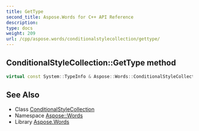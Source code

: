 ```yaml
---
title: GetType
second_title: Aspose.Words for C++ API Reference
description: 
type: docs
weight: 209
url: /cpp/aspose.words/conditionalstylecollection/gettype/
---
```

## ConditionalStyleCollection::GetType method




```cpp
virtual const System::TypeInfo & Aspose::Words::ConditionalStyleCollection::GetType() const override
```

## See Also

* Class [ConditionalStyleCollection](../)
* Namespace [Aspose::Words](../../)
* Library [Aspose.Words](../../../)

